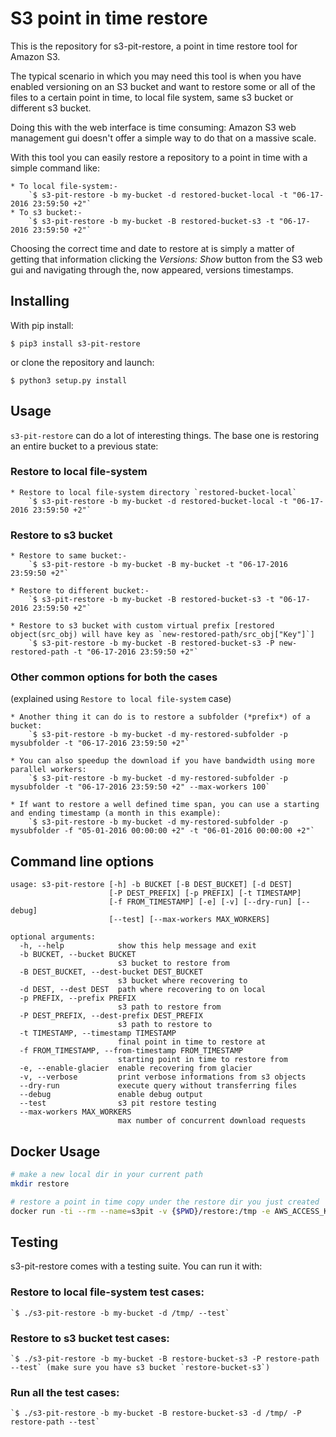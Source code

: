 # S3 point in time restore

This is the repository for s3-pit-restore, a point in time restore tool
for Amazon S3.

The typical scenario in which you may need this tool is when you have
enabled versioning on an S3 bucket and want to restore some or all of
the files to a certain point in time, to local file system, same s3 bucket or different s3 bucket.

Doing this with the web interface is time consuming: Amazon S3 web management
gui doesn't offer a simple way to do that on a massive scale.

With this tool you can easily restore a repository to a point in time
with a simple command like:

	* To local file-system:-
		`$ s3-pit-restore -b my-bucket -d restored-bucket-local -t "06-17-2016 23:59:50 +2"`
	* To s3 bucket:-
		`$ s3-pit-restore -b my-bucket -B restored-bucket-s3 -t "06-17-2016 23:59:50 +2"`

Choosing the correct time and date to restore at is simply a matter of getting
that information clicking the *Versions: Show* button from the S3 web gui
and navigating through the, now appeared, versions timestamps. 

## Installing

With pip install:

`$ pip3 install s3-pit-restore`

or clone the repository and launch:

`$ python3 setup.py install`

## Usage

`s3-pit-restore` can do a lot of interesting things. The base one is restoring an entire bucket to a previous state:

### Restore to local file-system

	* Restore to local file-system directory `restored-bucket-local`
		`$ s3-pit-restore -b my-bucket -d restored-bucket-local -t "06-17-2016 23:59:50 +2"`

### Restore to s3 bucket

	* Restore to same bucket:-
		`$ s3-pit-restore -b my-bucket -B my-bucket -t "06-17-2016 23:59:50 +2"`

	* Restore to different bucket:-
		`$ s3-pit-restore -b my-bucket -B restored-bucket-s3 -t "06-17-2016 23:59:50 +2"`

	* Restore to s3 bucket with custom virtual prefix [restored object(src_obj) will have key as `new-restored-path/src_obj["Key"]`]
		`$ s3-pit-restore -b my-bucket -B restored-bucket-s3 -P new-restored-path -t "06-17-2016 23:59:50 +2"`

### Other common options for both the cases

(explained using `Restore to local file-system` case)

	* Another thing it can do is to restore a subfolder (*prefix*) of a bucket:
		`$ s3-pit-restore -b my-bucket -d my-restored-subfolder -p mysubfolder -t "06-17-2016 23:59:50 +2"`

	* You can also speedup the download if you have bandwidth using more parallel workers:
		`$ s3-pit-restore -b my-bucket -d my-restored-subfolder -p mysubfolder -t "06-17-2016 23:59:50 +2" --max-workers 100`

	* If want to restore a well defined time span, you can use a starting and ending timestamp (a month in this example):
		`$ s3-pit-restore -b my-bucket -d my-restored-subfolder -p mysubfolder -f "05-01-2016 00:00:00 +2" -t "06-01-2016 00:00:00 +2"`

## Command line options

```
usage: s3-pit-restore [-h] -b BUCKET [-B DEST_BUCKET] [-d DEST]
                      [-P DEST_PREFIX] [-p PREFIX] [-t TIMESTAMP]
                      [-f FROM_TIMESTAMP] [-e] [-v] [--dry-run] [--debug]
                      [--test] [--max-workers MAX_WORKERS]

optional arguments:
  -h, --help            show this help message and exit
  -b BUCKET, --bucket BUCKET
                        s3 bucket to restore from
  -B DEST_BUCKET, --dest-bucket DEST_BUCKET
                        s3 bucket where recovering to
  -d DEST, --dest DEST  path where recovering to on local
  -p PREFIX, --prefix PREFIX
                        s3 path to restore from
  -P DEST_PREFIX, --dest-prefix DEST_PREFIX
                        s3 path to restore to
  -t TIMESTAMP, --timestamp TIMESTAMP
                        final point in time to restore at
  -f FROM_TIMESTAMP, --from-timestamp FROM_TIMESTAMP
                        starting point in time to restore from
  -e, --enable-glacier  enable recovering from glacier
  -v, --verbose         print verbose informations from s3 objects
  --dry-run             execute query without transferring files
  --debug               enable debug output
  --test                s3 pit restore testing
  --max-workers MAX_WORKERS
                        max number of concurrent download requests
```

## Docker Usage

```bash
# make a new local dir in your current path
mkdir restore

# restore a point in time copy under the restore dir you just created
docker run -ti --rm --name=s3pit -v {$PWD}/restore:/tmp -e AWS_ACCESS_KEY_ID=[AWS_ACCESS_KEY_ID] -e AWS_SECRET_ACCESS_KEY=[AWS_ACCESS_KEY_ID] avatarnewyork/s3-pit-restore:latest s3-pit-restore -b [Bucket] -p [Prefix] -d /tmp -t "01-25-2018 10:59:50 +2"
```

## Testing

s3-pit-restore comes with a testing suite. You can run it with:

### Restore to local file-system test cases:
	`$ ./s3-pit-restore -b my-bucket -d /tmp/ --test`

### Restore to s3 bucket test cases:
	`$ ./s3-pit-restore -b my-bucket -B restore-bucket-s3 -P restore-path --test` (make sure you have s3 bucket `restore-bucket-s3`)

### Run all the test cases:
	`$ ./s3-pit-restore -b my-bucket -B restore-bucket-s3 -d /tmp/ -P restore-path --test`
